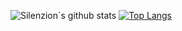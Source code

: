 ![Silenzion`s github stats](https://github-readme-stats.vercel.app/api?username=Silenzion&show_icons=true)
[![Top Langs](https://github-readme-stats.vercel.app/api/top-langs/?username=Silenzion&layout=compact&langs_count=10&hide=html)](https://github.com/anuraghazra/github-readme-stats)
